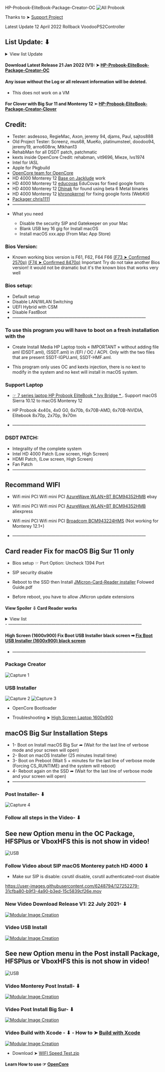 HP-Probook-EliteBook-Package-Creator-OC
![All Probook](https://user-images.githubusercontent.com/6248794/149630159-70386943-75b8-45f6-8c56-0efc83432bf3.png)

Thanks to ➤ [Support Project](https://github.com/chris1111/HP-Probook-EliteBook-Package-Creator-OC/blob/master/Support-HP-Probook-EliteBook-Package-Creator-OC-Project.md)

Latest Update 12 April 2022 Rollback VoodooPS2Controller



## List Update: ⬇︎
<details> 
  <summary>View list Update</summary>


- Update 10 April 2022 update OC 0.8.0-2022-04-08, Update many future

- Update 08 April 2022 Use AirportBrcmFixup-2.1.3, remove  AirportBrcmFixup boot args and applbkl=1 boot args
- Update 05 April 2022 Default theme Flavours-AppleDisk

- Update 04 April 2022 Fix macOS Monterey 12.2 or later

- Update 03 April 2022 Fix somes Wifi card, remove SMCSuperIO.kext
  
- Update 13 Mar 2022 SMCSuperIO after VirtualSMC
    
- Update 12 Mar 2022 Fix Sleep/wake 6x70b, enable HD 4000 Usb install Media on Big Sur and bellow.
  
- Update 12 Mar 2022 Revert back 
 
- Update 12 Mar 2022 Disable RTC ➤ Quirks OpenCore
 
- Update 09 Mar 2022 Remove unnecessary boot args, change SMBIOS
 
- Update 08 Mar 2022 OC 0.8.0

- Update 18 Fev 2022  Fix issue boot loop after post Install
  
- Update 04 Fev 2022 Enable OpenCore APFS, Update default theme Flavours-B, Remove .VolumeIcon.icns on macOS Installer USB to use default theme Icon.
  
- Update 21 Jan 2022  Fix Distribution.xml Background light and dark appearance.
  
- Update 21 Jan 2022  Change Distribution.xml No Background light appearance.
  
- Update 21 Jan 2022  ☞ OpenCore 0.7.8 ☞ OC Configurator V-2-56.0.0
  
- Update 19 Dec 2021  ☞ OpenCore 0.7.7 ☞ OC Configurator V-2-54.1.0

- Update 03 Dec 2021 Add Image View for the Applications

- Update 31 Oct 2021 OpenSource patchHD0000 script

- Update 05 Oct 2021 OpenCore 0.7.5 / Update OpenCore Configurator

- Update 27 Sept 2021 OpenCore 0.7.4

- Update 23 Sept 2021 fix Displayport High Screen 1600x900 Intel HD 4000 

- Update 21 Sept 2021 fix Displayport High Screen 1600x900 Intel HD 4000 

- Update 09 Sept revert MacBook Pro 13.1

- Update 08 Sept 2021 Use MacBook Pro 14.3

- Update 01 Sept 2021 Xcode Build project

- Update 27 August 2021 enable SSDT-IGPU.aml for USB Installer

- Update: 28 July 2021 OC 0.7.2, fix pasword enable, fix nvram reset

- Update: 27 July 2021 add fonction SIP Check for patch HD 4000

- Update: 27 July 2021 update kext HD 4000, add choice menue for Bluethooth

- Update: 27 July 2021 fix initialisition choice HFSPlus and VBOX

- Update: 25 July 2021 fix create Install Media HP Laptop OC.app on Monterey 12

- Update 25 July 2021 Add description Monterey 12, more clean mount EFI

- Update: 25 July 2021 Fix Bluethooth , Fix Install OpenCore USB installer

- Update: 23 July 2021 add Support Bluethooth /Catalina/BigSur/Monterey

- Latest Update: 22 July 2021 add Support macOS Monterey 12 Intel HD 4000

</details>


#### Download Latest Release 21 Jan 2022 (V1): ➤ [HP-Probook-EliteBook-Package-Creator-OC ](https://github.com/chris1111/HP-Probook-EliteBook-Package-Creator-OC/releases/tag/V1)



#### Any issue without the Log or all relevant information will be deleted. 
- This does not work on a VM

#### For Clover with Big Sur 11 and Monterey 12 ➣ [HP-Probook-EliteBook-Package-Creator-Clover](https://github.com/chris1111/HP-ProbookEliteBook-Package-Creator-Clover)

## Credit: 
- Tester: asdesoso, RegieMac, Axon, jeremy 94, djams, Paul, sajtos888
- Old Project Tester: Screenz, mus68, MueKo, 
platinumsteel, doodoo94, jeremy19, arno608rw, Mtkhan13
- RehabMan for all DSDT patch, patchmatic
- kexts inside OpenCore Credit: rehabman, vit9696, Mieze, lvs1974 
- Intel for IASL
- Apple for Pkgbuild
- [OpenCore team for OpenCore](https://github.com/acidanthera/OpenCorePkg)
- HD 4000 Monterey 12 [Base on Jacklude](https://github.com/jacklukem) work
- HD 4000 Monterey 12 [educovas](https://github.com/educovas) EduCovas for fixed google fonts
- HD 4000 Monterey 12 [Dhinak](https://github.com/DhinakG) for found using beta 6 Metal binaries
- HD 4000 Monterey 12 [khronokernel](https://github.com/khronokernel) for fixing google fonts (WebKit)
- [Packager chris1111](https://github.com/chris1111)
- ———————————————————————————————

* What you need

   - Disable the security SIP and Gatekeeper on your Mac
   - Blank USB key 16 gig for Install macOS
   - Install macOS xxx.app (From Mac App Store)
   
### Bios Version:
- Known working bios version is F61, F62, F64 F66 [(F73 ➤ Confirmed 2570p)](https://www.insanelymac.com/forum/topic/344428-pre-release-macos-big-sur/?page=91&tab=comments#comment-2734611) [(F74 ➤ Confirmed 8470p)](https://github.com/chris1111/HP-Probook-EliteBook-Package-Creator-OC/commit/e6eb41e137c220f3f08b4a8776a8f2516a59e133)
Important Try do not take another Bios version! it would not be dramatic but it's the known bios that works very well

### Bios setup:
- Default setup
- Disable LAN/WLAN Switching
- UEFI Hybrid with CSM
- Disable FastBoot
- ———————————————————————————————


### To use this program you will have to boot on a fresh installation with the 
- Create Install Media HP Laptop tools « IMPORTANT » without adding file aml (DSDT.aml), (SSDT.aml) in  /EFI / OC / ACPI. Only with the two files that are present SSDT-IGPU.aml, SSDT-HMF.aml.

- This program only uses OC and kexts injection, there is no kext to modify in the system and no kext will install in macOS system.
### Support Laptop
- [☞ 7 series laptop HP Probook EliteBook * Ivy Bridge * ](https://ark.intel.com/content/www/us/en/ark/products/codename/29902/ivy-bridge.html#@Mobile) . Support macOS Sierra 10.12 to macOS Monterey 12
- HP Probook 4x40s, 4x0 G0, 6x70b, 6x70B-AMD, 6x70B-NVIDIA,  Elitebook 8x70p, 2x70p, 9x70m

- ———————————————————————————————
### DSDT PATCH:
- Integrality of the complete system
- Intel HD 4000 Patch (Low screen, High Screen)
- HDMI Patch, (Low screen, High Screen)
- Fan Patch
- ———————————————————————————————

## Recommand WIFI
- Wifi mini PCI Wifi mini PCI [AzureWave WLAN+BT BCM94352HMB](https://www.ebay.fr/itm/Azurewave-AW-CE123H-Broadcom-BCM94352-802-11ac-WiFi-card-Bluetooth-4-0-for-MAC-/272248789669) ebay
- Wifi mini PCI Wifi mini PCI [AzureWave WLAN+BT BCM94352HMB](https://www.aliexpress.com/item/4000385703330.html) aliexpress
- Wifi mini PCI Wifi mini PCI [Broadcom BCM943224HMS](https://www.ebay.com/itm/253022938877?hash=item3ae957a6fd:g:8JYAAMXQVT9TFoF4) (Not working for Monterey 12.1+)

- ———————————————————————————————
## Card reader Fix for macOS Big Sur 11 only
- Bios setup ☞ Port Option: Uncheck 1394 Port
- SIP security disable

- Reboot to the SSD then Install [JMicron-Card-Reader installer](https://github.com/chris1111/JMicron-Card-Reader) Folowed Guide.pdf
- Before reboot, you have to allow JMicron update extensions
#### View Spoiler ⇩ Card Reader works
<details> 
<summary>View list  </summary>
   
![Screen Shot ](https://user-images.githubusercontent.com/6248794/87852436-f4426980-c8cf-11ea-913f-72c6093eb32a.png)	

</details>
- ———————————————————————————————

#### High Screen (1600x900) Fix Boot USB Installer black screen ➡︎ [Fix Boot USB Installer (1600x900) black screen](https://github.com/chris1111/HP-Probook-EliteBook-Package-Creator-OC/issues/2#issuecomment-679373248)
- ———————————————————————————————


### Package Creator
![Capture 1](https://user-images.githubusercontent.com/6248794/87812623-7da15f80-c82e-11ea-9b7c-72e0194b7d19.png)

### USB Installer
![Capture 2](https://user-images.githubusercontent.com/6248794/87812926-f86a7a80-c82e-11ea-862d-23dfdb1efa7d.png)
![Capture 3](https://user-images.githubusercontent.com/6248794/87812929-f86a7a80-c82e-11ea-8ed8-50558744775c.png)
- OpenCore Bootloader

- Troubleshooting ➤ [High Screen Laptop 1600x900](https://github.com/chris1111/HP-Probook-EliteBook-Package-Creator-OC/issues/2#issuecomment-679373248)

## macOS Big Sur Installation Steps
- 1- Boot on Install macOS Big Sur ➦ (Wait for the last line of verbose mode and your screen will open)
- 2- Boot on macOS Installer (25 minutes Install time)
- 3- Boot on Preboot (Wait 5 + minutes for the last line of verbose mode (Forcing CS_RUNTIME)  and the system will reboot)
- 4- Reboot again on the SSD ➦ (Wait for the last line of verbose mode and your screen will open)
- ———————————————————————————————

### Post Installer- ⬇︎
![Capture 4](https://user-images.githubusercontent.com/6248794/87813175-63b44c80-c82f-11ea-8607-f3ad6b1dd167.png)



### Follow all steps in the Video- ⬇︎
## See new Option menu in the OC Package, HFSPlus or VboxHFS this is not show in video!
![USB](https://user-images.githubusercontent.com/6248794/90392185-67b8d180-e05c-11ea-983b-dc5f463e4f2e.gif)

### Follow Video about SIP macOS Monterey patch HD 4000 ⬇︎
- Make sur SIP is disable: csrutil disable, csrutil authenticated-root disable

https://user-images.githubusercontent.com/6248794/127252279-31cfba80-b9f3-4a90-b3ed-15c5839cf26e.mov


### New Video Download Release V1: 22 July 2021- ⬇︎
[![Modular Image Creation](https://user-images.githubusercontent.com/6248794/87856188-696f6800-c8eb-11ea-898c-396970e38e1b.png)](https://youtu.be/KYJJVEjyZw4)
### Video USB Install 

[![Modular Image Creation](https://user-images.githubusercontent.com/6248794/87856188-696f6800-c8eb-11ea-898c-396970e38e1b.png)](https://youtu.be/42qO8zuUzPE)
## See new Option menu in the Post install Package, HFSPlus or VboxHFS this is not show in video!
![USB](https://user-images.githubusercontent.com/6248794/90356254-df670c00-e01c-11ea-874d-80f30e1a4bff.gif)

### Video Monterey Post Install- ⬇︎

[![Modular Image Creation](https://user-images.githubusercontent.com/6248794/87856188-696f6800-c8eb-11ea-898c-396970e38e1b.png)](https://youtu.be/jQW35JIuZ6k)

### Video Post Install Big Sur- ⬇︎
[![Modular Image Creation](https://user-images.githubusercontent.com/6248794/87856188-696f6800-c8eb-11ea-898c-396970e38e1b.png)](https://youtu.be/cCdffBkRWrM)

### Video Build with Xcode - ⬇︎ - How to ➤ [Build with Xcode](https://github.com/chris1111/HP-Probook-EliteBook-Package-Creator-OC/wiki/Build-Project)

[![Modular Image Creation](https://user-images.githubusercontent.com/6248794/87856188-696f6800-c8eb-11ea-898c-396970e38e1b.png)](https://youtu.be/jic4HLh8Hyg)


- Download ➤ [WIFI Speed Test.zip](https://github.com/chris1111/Wireless-USB-Big-Sur-Adapter/files/6895432/WIFI.Speed.Test.zip)

#### Learn How to use ☞ [OpenCore](https://dortania.github.io/OpenCore-Install-Guide/)
